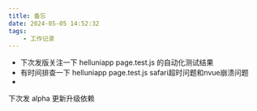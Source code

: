 ```yaml
---
title: 备忘
date: 2024-05-05 14:52:32
tags:
	- 工作记录
---
```

- 下次发版关注一下 helluniapp page.test.js 的自动化测试结果
- 有时间排查一下  helluniapp page.test.js  safari超时问题和nvue崩溃问题
- 





下次发 alpha 更新升级依赖


